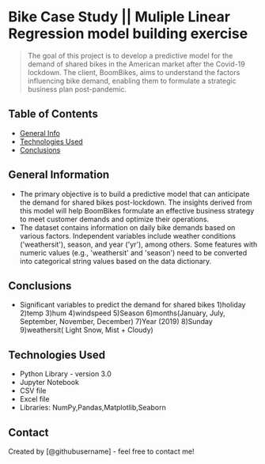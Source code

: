 # Bike Case Study || Muliple Linear Regression model building exercise
> The goal of this project is to develop a predictive model for the demand of shared bikes in the American market after the Covid-19 lockdown. The client, BoomBikes, aims to understand the factors influencing bike demand, enabling them to formulate a strategic business plan post-pandemic.


## Table of Contents
* [General Info](#general-information)
* [Technologies Used](#technologies-used)
* [Conclusions](#conclusions)

<!-- You can include any other section that is pertinent to your problem -->

## General Information
-  The primary objective is to build a predictive model that can anticipate the demand for shared bikes post-lockdown. The insights derived from this model will help BoomBikes formulate an effective business strategy to meet customer demands and optimize their operations.
- The dataset contains information on daily bike demands based on various factors.
Independent variables include weather conditions ('weathersit'), season, and year ('yr'), among others.
Some features with numeric values (e.g., 'weathersit' and 'season') need to be converted into categorical string values based on the data dictionary.

<!-- You don't have to answer all the questions - just the ones relevant to your project. -->

## Conclusions
- Significant variables to predict the demand for shared bikes
1)holiday
2)temp
3)hum
4)windspeed
5)Season
6)months(January, July, September, November, December)
7)Year (2019)
8)Sunday
9)weathersit( Light Snow, Mist + Cloudy)
<!-- You don't have to answer all the questions - just the ones relevant to your project. -->


## Technologies Used
- Python Library - version 3.0
- Jupyter Notebook
- CSV file
- Excel file
- Libraries:  NumPy,Pandas,Matplotlib,Seaborn
<!-- As the libraries versions keep on changing, it is recommended to mention the version of library used in this project -->

## Contact
Created by [@githubusername] - feel free to contact me!


<!-- Optional -->
<!-- ## License -->
<!-- This project is open source and available under the [... License](). -->

<!-- You don't have to include all sections - just the one's relevant to your project -->